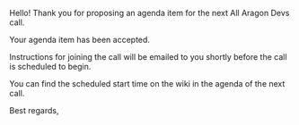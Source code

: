 Hello! Thank you for proposing an agenda item for the next All Aragon Devs call.

Your agenda item has been accepted.

Instructions for joining the call will be emailed to you shortly before the call is scheduled to begin.

You can find the scheduled start time on the wiki in the agenda of the next call.

Best regards,
